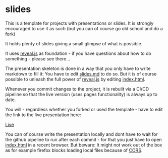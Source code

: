 # slides

This is a template for projects with presentations or slides. It is strongly encouraged to use it as such (but you can of course go old school and do a fork)

It holds plenty of slides giving a small glimpse of what is possible.

It uses [reveal.js](https://revealjs.com/) as foundation - if you have questions about how to do something - please see there...

The presentation skeleton is done in a way that you only have to write markdown to fill it: You have to edit [slides.md](slides.md) to do so. 
But it is of course possible to unleash the full power of
[reveal.js](https://revealjs.com/) by editing [index.html](index.html).

Whenever you commit changes to the project, it is rebuilt via a CI/CD pipeline so that the live version (uses pages functionality) is always up to date.

You will - regardless whether you forked or used the template - have to edit the link to the live presentation here:

[Live](https://paulpeitz.github.io/reveal)

You can of course write the presentation locally and dont have to wait for the github pipeline to run after each commit - 
for that you just have to open [index.html](index.html) in a recent browser.
But beware: It might not work out of the box as for example firefox blocks loading local files because of 
[CORS](https://developer.mozilla.org/en-US/docs/Web/HTTP/CORS/Errors/CORSRequestNotHttp).
